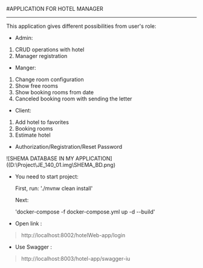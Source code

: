 #APPLICATION FOR HOTEL MANAGER
***
This application gives different
possibilities from user's role:
* Admin:
1. CRUD operations with hotel
2. Manager registration
* Manger:
1. Change room configuration
2. Show free rooms
3. Show booking rooms from date
4. Canceled booking room with sending the letter
* Client:
1. Add hotel to favorites
2. Booking rooms
3. Estimate hotel
* Authorization/Registration/Reset Password

![SHEMA DATABASE IN MY APPLICATION]((D:\Project\JE_140_01\.img\SHEMA_BD.png)

* You need to start project:

  First, run:
    './mvnw clean install'

  Next:

    'docker-compose -f docker-compose.yml up -d --build'
* Open link : 
> http://localhost:8002/hotelWeb-app/login
* Use Swagger :
> http://localhost:8003/hotel-app/swagger-iu
